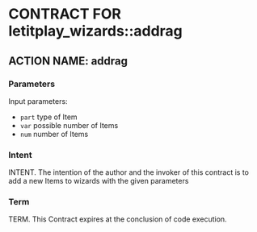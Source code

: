 # CONTRACT FOR letitplay_wizards::addrag

## ACTION NAME: addrag

### Parameters
Input parameters:

* `part` type of Item
* `var` possible number of Items 
* `num` number of Items


### Intent
INTENT. The intention of the author and the invoker of this contract is to add a new Items to wizards with the given parameters

### Term
TERM. This Contract expires at the conclusion of code execution.